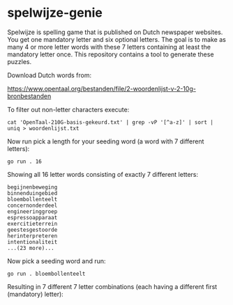 # spelwijze-genie

Spelwijze is spelling game that is published on Dutch newspaper websites. You get one mandatory letter and six optional letters. The goal is to make as many 4 or more letter words with these 7 letters containing at least the mandatory letter once. This repository contains a tool to generate these puzzles.

Download Dutch words from:

https://www.opentaal.org/bestanden/file/2-woordenlijst-v-2-10g-bronbestanden

To filter out non-letter characters execute:

    cat 'OpenTaal-210G-basis-gekeurd.txt' | grep -vP '[^a-z]' | sort | uniq > woordenlijst.txt

Now run pick a length for your seeding word (a word with 7 different letters):

    go run . 16

Showing all 16 letter words consisting of exactly 7 different letters:

    begijnenbeweging
    binnenduingebied
    bloembollenteelt
    concernonderdeel
    engineeringgroep
    espressoapparaat
    exercitieterrein
    geestesgestoorde
    herinterpreteren
    intentionaliteit
    ...(23 more)...

Now pick a seeding word and run:

    go run . bloembollenteelt

Resulting in 7 different 7 letter combinations (each having a different first (mandatory) letter):

    eblmnot: 210
    nbelmot: 165
    obelmnt: 163
    tbelmno: 151
    lbemnot: 118
    mbelnot: 110
    belmnot: 104

Now if we chose "belmnot" (where "b" is the mandatory letter) we can run:

    go run . belmnot

To find all words containing a "b" and one or more of the other letters:

    beetnemen
    bemeten
    benemen
    benoemen
    betomen
    betonelement
    betonmolen
    bloem
    bloembol
    bloembollenteelt
    ...(100 more)...

Enjoy!